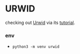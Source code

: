 # URWID

checking out [Urwid](https://github.com/urwid/urwid) via its [tutorial](http://urwid.org/tutorial/index.html).

### env

- `python3 -m venv urwid`
